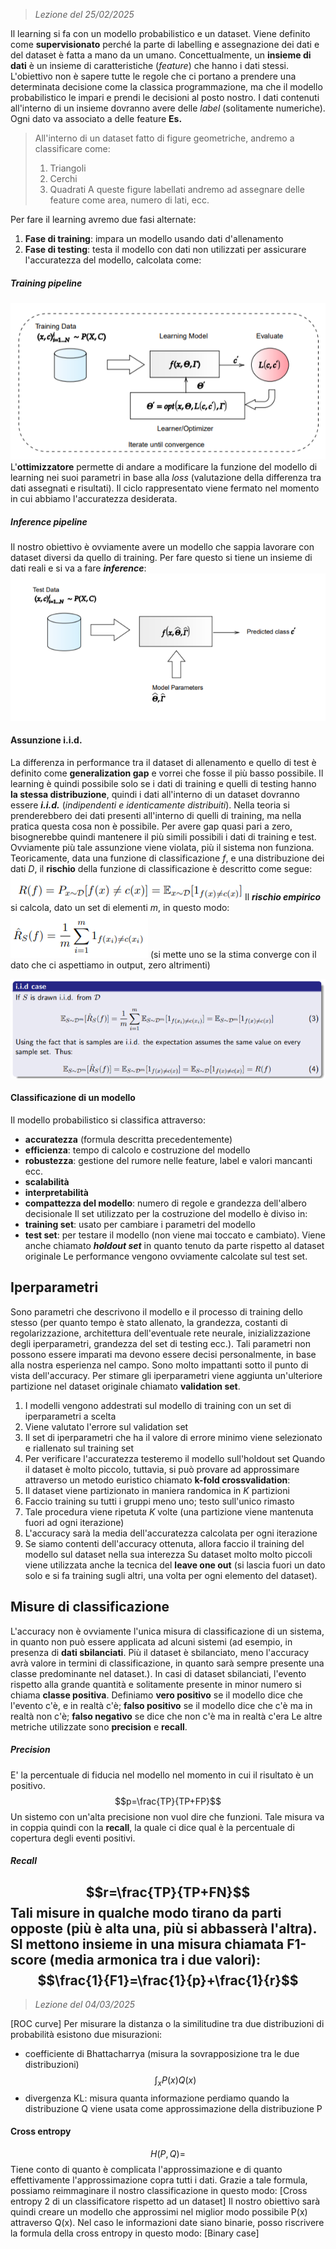  > *Lezione del 25/02/2025*
 
Il learning si fa con un modello probabilistico e un dataset. Viene definito come **supervisionato** perché la parte di labelling e assegnazione dei dati e del dataset è fatta a mano da un umano.
Concettualmente, un **insieme di dati** è un insieme di caratteristiche (*feature*) che hanno i dati stessi.
L'obiettivo non è sapere tutte le regole che ci portano a prendere una determinata decisione come la classica programmazione, ma che il modello probabilistico le impari e prendi le decisioni al posto nostro.
I dati contenuti all'interno di un insieme dovranno avere delle *label* (solitamente numeriche). Ogni dato va associato a delle feature
**Es.**
 > All'interno di un dataset fatto di figure geometriche, andremo a classificare come:
 > 1. Triangoli
 > 2. Cerchi
 > 3. Quadrati
 > A queste figure labellati andremo ad assegnare delle feature come area, numero di lati, ecc.

Per fare il learning avremo due fasi alternate:
1. **Fase di training**: impara un modello usando dati d'allenamento
2. **Fase di testing**: testa il modello con dati non utilizzati per assicurare l'accuratezza del modello, calcolata come:
##### Training pipeline
![](Images/Training%20pipeline.png)
L'**ottimizzatore** permette di andare a modificare la funzione del modello di learning nei suoi parametri in base alla *loss* (valutazione della differenza tra dati assegnati e risultati). Il ciclo rappresentato viene fermato nel momento in cui abbiamo l'accuratezza desiderata.
##### Inference pipeline
Il nostro obiettivo è ovviamente avere un modello che sappia lavorare con dataset diversi da quello di training. Per fare questo si tiene un insieme di dati reali e si va a fare ***inference***:
![](Images/Interference%20pipeline.png)
#### Assunzione i.i.d.
La differenza in performance tra il dataset di allenamento e quello di test è definito come **generalization gap** e vorrei che fosse il più basso possibile.
Il learning è quindi possibile solo se i dati di training e quelli di testing hanno **la stessa distribuzione**, quindi i dati all'interno di un dataset dovranno essere ***i.i.d.*** (*indipendenti e identicamente distribuiti*). Nella teoria si prenderebbero dei dati presenti all'interno di quelli di training, ma nella pratica questa cosa non è possibile. Per avere gap quasi pari a zero, bisognerebbe quindi mantenere il più simili possibili i dati di training e test.
Ovviamente più tale assunzione viene violata, più il sistema non funziona.
Teoricamente, data una funzione di classificazione *f*, e una distribuzione dei dati *D*, il **rischio** della funzione di classificazione è descritto come segue:
![](Images/Rischio.png)
Il ***rischio empirico*** si calcola, dato un set di elementi *m*, in questo modo:
![](Images/Rischio%20empirico.png)
(si mette uno se la stima converge con il dato che ci aspettiamo in output, zero altrimenti)

![](Images/IID%20assumption.png)
#### Classificazione di un modello
Il modello probabilistico si classifica attraverso:
- **accuratezza** (formula descritta precedentemente)
- **efficienza**: tempo di calcolo e costruzione del modello
- **robustezza**: gestione del rumore nelle feature, label e valori mancanti ecc.
- **scalabilità**
- **interpretabilità**
- **compattezza del modello**: numero di regole e grandezza dell'albero decisionale
Il set utilizzato per la costruzione del modello è diviso in:
- **training set**: usato per cambiare i parametri del modello
- **test set**: per testare il modello (non viene mai toccato e cambiato). Viene anche chiamato ***holdout set*** in quanto tenuto da parte rispetto al dataset originale
Le performance vengono ovviamente calcolate sul test set.
## Iperparametri
Sono parametri che descrivono il modello e il processo di training dello stesso (per quanto tempo è stato allenato, la grandezza, costanti di regolarizzazione, architettura dell'eventuale rete neurale, inizializzazione degli iperparametri, grandezza del set di testing ecc.). Tali parametri non possono essere imparati ma devono essere decisi personalmente, in base alla nostra esperienza nel campo.
Sono molto impattanti sotto il punto di vista dell'accuracy. Per stimare gli iperparametri viene aggiunta un'ulteriore partizione nel dataset originale chiamato **validation set**.
1. I modelli vengono addestrati sul modello di training con un set di iperparametri a scelta
2. Viene valutato l'errore sul validation set
3. Il set di iperparametri che ha il valore di errore minimo viene selezionato e riallenato sul training set
4. Per verificare l'accuratezza testeremo il modello sull'holdout set
Quando il dataset è molto piccolo, tuttavia, si può provare ad approssimare attraverso un metodo euristico chiamato **k-fold crossvalidation**:
1. Il dataset viene partizionato in maniera randomica in *K* partizioni
2. Faccio training su tutti i gruppi meno uno; testo sull'unico rimasto
3. Tale procedura viene ripetuta *K* volte (una partizione viene mantenuta fuori ad ogni iterazione)
4. L'accuracy sarà la media dell'accuratezza calcolata per ogni iterazione
5. Se siamo contenti dell'accuracy ottenuta, allora faccio il training del modello sul dataset nella sua interezza
Su dataset molto molto piccoli viene utilizzata anche la tecnica del **leave one out** (si lascia fuori un dato solo e si fa training sugli altri, una volta per ogni elemento del dataset).
## Misure di classificazione
L'accuracy non è ovviamente l'unica misura di classificazione di un sistema, in quanto non può essere applicata ad alcuni sistemi (ad esempio, in presenza di **dati sbilanciati**. Più il dataset è sbilanciato, meno l'accuracy avrà valore in termini di classificazione, in quanto sarà sempre presente una classe predominante nel dataset.). In casi di dataset sbilanciati, l'evento rispetto alla grande quantità e solitamente presente in minor numero si chiama **classe positiva**.
Definiamo **vero positivo** se il modello dice che l'evento c'è, e in realtà c'è; **falso positivo** se il modello dice che c'è ma in realtà non c'è; **falso negativo** se dice che non c'è ma in realtà c'era
Le altre metriche utilizzate sono **precision** e **recall**.
##### Precision
E' la percentuale di fiducia nel modello nel momento in cui il risultato è un positivo.
$$p=\frac{TP}{TP+FP}$$
Un sistemo con un'alta precisione non vuol dire che funzioni. Tale misura va in coppia quindi con la **recall**, la quale ci dice qual è la percentuale di copertura degli eventi positivi.
##### Recall
$$r=\frac{TP}{TP+FN}$$
Tali misure in qualche modo tirano da parti opposte (più è alta una, più si abbasserà l'altra). SI mettono insieme in una misura chiamata **F1-score** (media armonica tra i due valori):
$$\frac{1}{F1}=\frac{1}{p}+\frac{1}{r}$$
---
 >*Lezione del 04/03/2025*

[ROC curve]
Per misurare la distanza o la similitudine tra due distribuzioni di probabilità esistono due misurazioni:
-  coefficiente di Bhattacharrya (misura la sovrapposizione tra le due distribuzioni)
$$\int_{x}P\left(x\right)Q\left(x\right)$$
- divergenza KL: misura quanta informazione perdiamo quando la distribuzione Q viene usata come approssimazione della distribuzione P
#### Cross entropy
$$H\left(P,Q\right)=$$
Tiene conto di quanto è complicata l'approssimazione e di quanto effettivamente l'approssimazione copra tutti i dati.
Grazie a tale formula, possiamo reimmaginare il nostro classificazione in questo modo:
[Cross entropy 2 di un classificatore rispetto ad un dataset]
Il nostro obiettivo sarà quindi creare un modello che approssimi nel miglior modo possibile P(x) attraverso Q(x). 
Nel caso le informazioni date siano binarie, posso riscrivere la formula della cross entropy in questo modo:
[Binary case]
